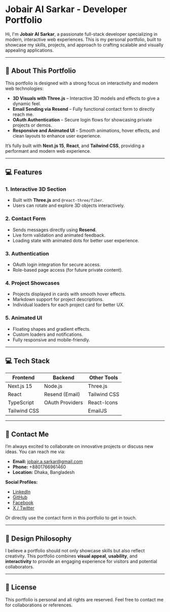 # Jobair Al Sarkar - Developer Portfolio

Hi, I'm **Jobair Al Sarkar**, a passionate full-stack developer specializing in modern, interactive web experiences. This is my personal portfolio, built to showcase my skills, projects, and approach to crafting scalable and visually appealing applications.

---

## 🚀 About This Portfolio

This portfolio is designed with a strong focus on interactivity and modern web technologies:

- **3D Visuals with Three.js** – Interactive 3D models and effects to give a dynamic feel.
- **Email Sending via Resend** – Fully functional contact form to directly reach me.
- **OAuth Authentication** – Secure login flows for showcasing private projects or demos.
- **Responsive and Animated UI** – Smooth animations, hover effects, and clean layouts to enhance user experience.

It’s fully built with **Next.js 15**, **React**, and **Tailwind CSS**, providing a performant and modern web experience.

---

## 💻 Features

### 1. Interactive 3D Section

- Built with **Three.js** and `@react-three/fiber`.
- Users can rotate and explore 3D objects interactively.

### 2. Contact Form

- Sends messages directly using **Resend**.
- Live form validation and animated feedback.
- Loading state with animated dots for better user experience.

### 3. Authentication

- OAuth login integration for secure access.
- Role-based page access (for future private content).

### 4. Project Showcases

- Projects displayed in cards with smooth hover effects.
- Markdown support for project descriptions.
- Individual loaders for each project card for better UX.

### 5. Animated UI

- Floating shapes and gradient effects.
- Custom loaders and notifications.
- Fully responsive and mobile-friendly.

---

## 💻 Tech Stack

| Frontend     | Backend         | Other Tools  |
| ------------ | --------------- | ------------ |
| Next.js 15   | Node.js         | Three.js     |
| React        | Resend (Email)  | Tailwind CSS |
| TypeScript   | OAuth Providers | React-Icons  |
| Tailwind CSS |                 | EmailJS      |

---

## 💚 Contact Me

I’m always excited to collaborate on innovative projects or discuss new ideas. You can reach me via:

- **Email:** [jobair.a.sarkar@gmail.com](mailto:jobair.a.sarkar@gmail.com)
- **Phone:** +8801766961460
- **Location:** Dhaka, Bangladesh

**Social Profiles:**

- [LinkedIn](https://www.linkedin.com/in/jobair-al-sarkar/)
- [GitHub](https://github.com/jobairalsarkar1)
- [Facebook](https://www.facebook.com/profile.php?id=100081410426667)
- [X / Twitter](https://x.com/jobairalsarkar)

Or directly use the contact form in this portfolio to get in touch.

---

## 🎨 Design Philosophy

I believe a portfolio should not only showcase skills but also reflect creativity. This portfolio combines **visual appeal**, **usability**, and **interactivity** to provide an engaging experience for visitors and potential collaborators.

---

## 📌 License

This portfolio is personal and all rights are reserved. Feel free to contact me for collaborations or references.
